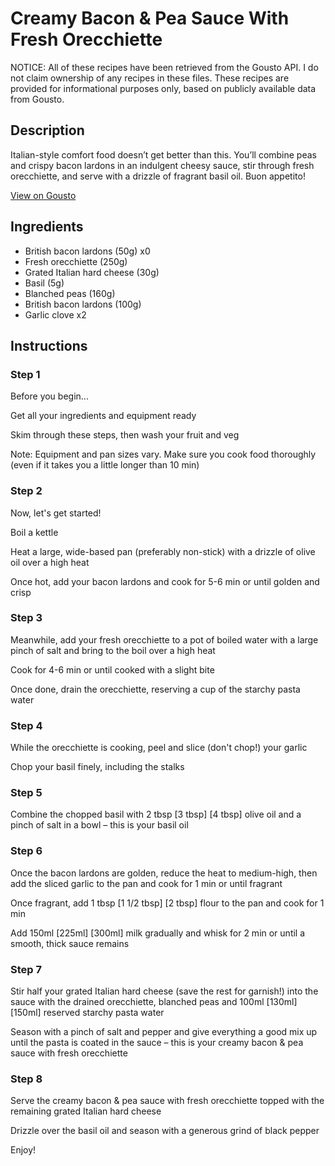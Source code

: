 # Creamy Bacon & Pea Sauce With Fresh Orecchiette

NOTICE: All of these recipes have been retrieved from the Gousto API. I do not claim ownership of any recipes in these files. These recipes are provided for informational purposes only, based on publicly available data from Gousto.

## Description

Italian-style comfort food doesn’t get better than this. You’ll combine peas and crispy bacon lardons in an indulgent cheesy sauce, stir through fresh orecchiette, and serve with a drizzle of fragrant basil oil. Buon appetito!

[View on Gousto](https://www.gousto.co.uk/recipes/cookbook/creamy-bacon-pea-sauce-with-fresh-orecchiette)

## Ingredients

- British bacon lardons (50g) x0
- Fresh orecchiette (250g)
- Grated Italian hard cheese (30g)
- Basil (5g)
- Blanched peas (160g)
- British bacon lardons (100g)
- Garlic clove x2

## Instructions


### Step 1

Before you begin...

Get all your ingredients and equipment ready

Skim through these steps, then wash your fruit and veg

Note: Equipment and pan sizes vary. Make sure you cook food thoroughly (even if it takes you a little longer than 10 min)


### Step 2

Now, let's get started!

Boil a kettle

Heat a large, wide-based pan (preferably non-stick) with a drizzle of olive oil over a high heat

Once hot, add your bacon lardons and cook for 5-6 min or until golden and crisp


### Step 3

Meanwhile, add your fresh orecchiette to a pot of boiled water with a large pinch of salt and bring to the boil over a high heat

Cook for 4-6 min or until cooked with a slight bite

Once done, drain the orecchiette, reserving a cup of the starchy pasta water


### Step 4

While the orecchiette is cooking, peel and slice (don't chop!) your garlic

Chop your basil finely, including the stalks


### Step 5

Combine the chopped basil with 2 tbsp <span class="text-purple">[3 tbsp</span>] <span class="text-danger">[4 tbsp]</span> olive oil and a pinch of salt in a bowl – this is your basil oil


### Step 6

Once the bacon lardons are golden, reduce the heat to medium-high, then add the sliced garlic to the pan and cook for 1 min or until fragrant

Once fragrant, add 1 tbsp<span class="text-purple"> [1 1/2 tbsp]</span> <span class="text-danger">[2 tbsp] </span>flour to the pan and cook for 1 min

Add 150ml <span class="text-purple">[225ml]</span> <span class="text-danger">[300ml]</span> milk gradually and whisk for 2 min or until a smooth, thick sauce remains


### Step 7

Stir half your grated Italian hard cheese (save the rest for garnish!) into the sauce with the drained orecchiette, blanched peas and 100ml<span class="text-purple"> [130ml]</span> <span class="text-danger">[150ml]</span> reserved starchy pasta water

Season with a pinch of salt and pepper and give everything a good mix up until the pasta is coated in the sauce – this is your creamy bacon & pea sauce with fresh orecchiette

### Step 8

Serve the creamy bacon & pea sauce with fresh orecchiette topped with the remaining grated Italian hard cheese

Drizzle over the basil oil and season with a generous grind of black pepper

Enjoy!

